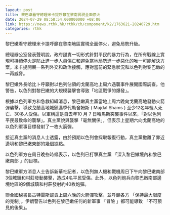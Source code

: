```yaml
---
layout: post
title: 黎巴嫩看守總理米卡提呼籲在黎南實現全面停火
date: 2024-07-29 08:58:54.000000000 +08:00
link: https://news.rthk.hk/rthk/ch/component/k2/1763621-20240729.htm
categories: rthk
---
```


黎巴嫩看守總理米卡提呼籲在黎南地區實現全面停火，避免局勢升級。

總理辦公室發表聲明說，政府譴責一切形式針對平民的暴力行為，在所有戰線上實現可持續停火是防止進一步人員傷亡和避免當地局勢進一步惡化的唯一可能解決方案。米卡提開展一系列外交和政治接觸，應對當前的緊急狀況和以色列對黎巴嫩的一再威脅。

黎巴嫩外長哈比卜呼籲對以色列佔領的戈蘭高地上周六遇襲事件展開國際調查。他警告，以色列對黎巴嫩的大規模襲擊會導致「地區戰爭的爆發」。

根據以色列軍方和急救組織消息，黎巴嫩真主黨當地上周六晚向戈蘭高地發動火箭彈襲擊，導致戈蘭高地城鎮邁季代勒舍姆斯 ( Majdal Shams ) 至少12名年輕人死亡、30多人受傷。以軍稱這是自去年10 月 7 日哈馬斯突襲事件以來，「對以色列平民最致命的襲擊」。真主黨說與襲擊「毫無關係」，但表示上星期六向戈蘭高地的以色列軍事目標發射了一枚火箭彈。

接近真主黨的消息人士透露，由於預期以色列會採取報復行動，真主黨撤離了靠近邊境和黎巴嫩東部的幾個據點。

以色列軍方在周日晚些時候表示，以色列已打擊真主黨 「深入黎巴嫩境內和黎巴嫩南部 」的目標。

黎巴嫩軍方消息人士告訴新華社記者，以色列無人機和戰機周日下午向黎巴嫩南部3個城鎮和村莊發動襲擊，造成4名平民受傷。此外，以色列炮兵向黎巴嫩南部邊境地區的9個城鎮和村莊發射約40枚炮彈。　　

聯合國秘書長古特雷斯譴責上周六晚的火箭彈攻擊，並呼籲各方 「保持最大限度的克制」。伊朗警告以色列在黎巴嫩任何的新軍事 「冒險 」都可能導致 「不可預見的後果」。
